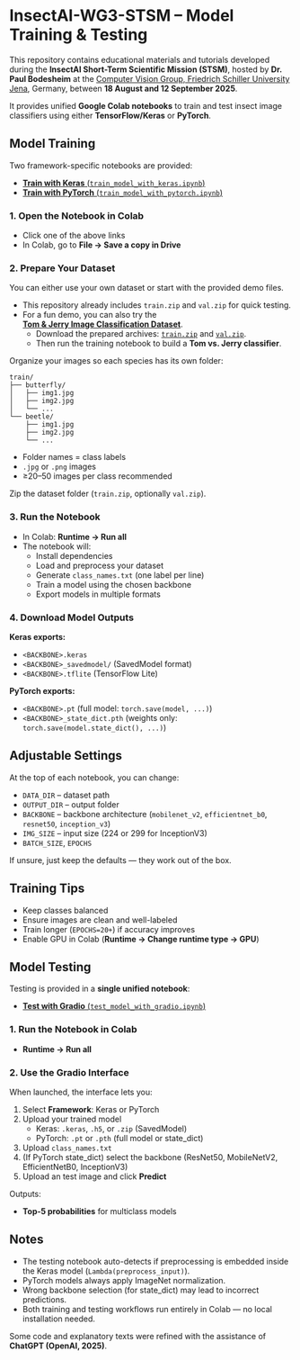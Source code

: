 # InsectAI-WG3-STSM – Model Training & Testing  

This repository contains educational materials and tutorials developed during the **InsectAI Short-Term Scientific Mission (STSM)**, hosted by **Dr. Paul Bodesheim** at the [Computer Vision Group, Friedrich Schiller University Jena](https://inf-cv.uni-jena.de/), Germany, between **18 August and 12 September 2025**.  

It provides unified **Google Colab notebooks** to train and test insect image classifiers using either **TensorFlow/Keras** or **PyTorch**.  

## Model Training  

Two framework-specific notebooks are provided:  

- [**Train with Keras** (`train_model_with_keras.ipynb`)](https://colab.research.google.com/drive/14ZDe3DR6h4fQKy2NaXy1SV6T45sC3c1f?)  
- [**Train with PyTorch** (`train_model_with_pytorch.ipynb`)](https://colab.research.google.com/drive/1KI8h4VPXMwSWwkqq-utlBwO1zOEP2kpJ?usp=sharing)  

### 1. Open the Notebook in Colab  
- Click one of the above links  
- In Colab, go to **File → Save a copy in Drive**  

### 2. Prepare Your Dataset  

You can either use your own dataset or start with the provided demo files.  

- This repository already includes `train.zip` and `val.zip` for quick testing.  
- For a fun demo, you can also try the  
  [**Tom & Jerry Image Classification Dataset**](https://www.kaggle.com/datasets/balabaskar/tom-and-jerry-image-classification/data).  
  - Download the prepared archives: [`train.zip`](/train.zip) and [`val.zip`](/val.zip).  
  - Then run the training notebook to build a **Tom vs. Jerry classifier**.  


Organize your images so each species has its own folder:  

```
train/
├── butterfly/
│   ├── img1.jpg
│   ├── img2.jpg
│   └── ...
└── beetle/
    ├── img1.jpg
    ├── img2.jpg
    └── ...
```

- Folder names = class labels  
- `.jpg` or `.png` images  
- ≥20–50 images per class recommended  

Zip the dataset folder (`train.zip`, optionally `val.zip`).  

### 3. Run the Notebook  
- In Colab: **Runtime → Run all**  
- The notebook will:  
  - Install dependencies  
  - Load and preprocess your dataset  
  - Generate `class_names.txt` (one label per line)  
  - Train a model using the chosen backbone  
  - Export models in multiple formats  

### 4. Download Model Outputs  

**Keras exports:**  
- `<BACKBONE>.keras`  
- `<BACKBONE>_savedmodel/` (SavedModel format)  
- `<BACKBONE>.tflite` (TensorFlow Lite)  

**PyTorch exports:**  
- `<BACKBONE>.pt` (full model: `torch.save(model, ...)`)  
- `<BACKBONE>_state_dict.pth` (weights only: `torch.save(model.state_dict(), ...)`)  


## Adjustable Settings  

At the top of each notebook, you can change:  
- `DATA_DIR` – dataset path  
- `OUTPUT_DIR` – output folder  
- `BACKBONE` – backbone architecture (`mobilenet_v2`, `efficientnet_b0`, `resnet50`, `inception_v3`)  
- `IMG_SIZE` – input size (224 or 299 for InceptionV3)  
- `BATCH_SIZE`, `EPOCHS`  

If unsure, just keep the defaults — they work out of the box.  

## Training Tips  

- Keep classes balanced  
- Ensure images are clean and well-labeled  
- Train longer (`EPOCHS=20+`) if accuracy improves  
- Enable GPU in Colab (**Runtime → Change runtime type → GPU**)  

## Model Testing  

Testing is provided in a **single unified notebook**:  

- [**Test with Gradio** (`test_model_with_gradio.ipynb`)](https://colab.research.google.com/drive/1waaanvDYt3pdtK7MAqvpAW9AE_TdR2uC?usp=sharing)  

### 1. Run the Notebook in Colab  
- **Runtime → Run all**  

### 2. Use the Gradio Interface  
When launched, the interface lets you:  

1. Select **Framework**: Keras or PyTorch  
2. Upload your trained model  
   - Keras: `.keras`, `.h5`, or `.zip` (SavedModel)  
   - PyTorch: `.pt` or `.pth` (full model or state_dict)  
3. Upload `class_names.txt`  
4. (If PyTorch state_dict) select the backbone (ResNet50, MobileNetV2, EfficientNetB0, InceptionV3)  
5. Upload an test image and click **Predict**  

Outputs:  
- **Top-5 probabilities** for multiclass models

## Notes  

- The testing notebook auto-detects if preprocessing is embedded inside the Keras model (`Lambda(preprocess_input)`).  
- PyTorch models always apply ImageNet normalization.  
- Wrong backbone selection (for state_dict) may lead to incorrect predictions.  
- Both training and testing workflows run entirely in Colab — no local installation needed.  

Some code and explanatory texts were refined with the assistance of **ChatGPT (OpenAI, 2025)**.  

